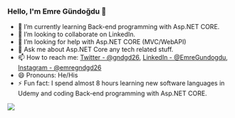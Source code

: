 ### Hello, I'm Emre Gündoğdu 👋


- 🌱 I’m currently learning Back-end programming with Asp.NET CORE.
- 👯 I’m looking to collaborate on LinkedIn.
- 🤔 I’m looking for help with Asp.NET CORE (MVC/WebAPI)
- 💬 Ask me about Asp.NET Core any tech related stuff.
- 📫 How to reach me: [Twitter - @gndgd26](https://twitter.com/gndgd26), [LinkedIn - @EmreGundogdu](https://www.linkedin.com/in/emre-gundogdu/), [Instagram - @emregndgd26](https://www.instagram.com/emregndgd26/)
- 😄 Pronouns: He/His
- ⚡ Fun fact: I spend almost 8 hours learning new software languages in Udemy and coding Back-end programming with Asp.NET CORE.

<img src="https://github-readme-stats.vercel.app/api?username=emregundogdu&&show_icons=true&title_color=ffffff&icon_color=bb2acf&text_color=daf7dc&bg_color=151515">
